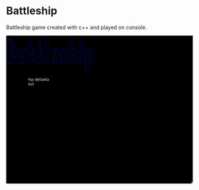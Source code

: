 # Battleship 
Battleship game created with c++ and played on console.


<img src="https://github.com/Stebis-dev/Battleship/blob/main/B0GzgZCX62.gif" align="center"
     alt="Game main screen" width="1000" height="400">
